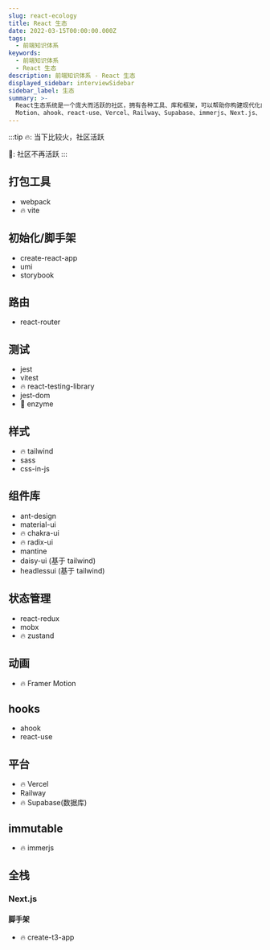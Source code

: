 ```yaml
---
slug: react-ecology
title: React 生态
date: 2022-03-15T00:00:00.000Z
tags:
  - 前端知识体系
keywords:
  - 前端知识体系
  - React 生态
description: 前端知识体系 - React 生态
displayed_sidebar: interviewSidebar
sidebar_label: 生态
summary: >-
  React生态系统是一个庞大而活跃的社区，拥有各种工具、库和框架，可以帮助你构建现代化的React应用程序。这些工具涵盖了打包工具、初始化脚手架、路由、测试、样式、组件库、状态管理、动画、hooks、平台和immutable等各个方面。其中，一些比较流行和推荐的工具包括：webpack、vite、create-react-app、umi、storybook、react-router、jest、vitest、react-testing-library、jest-dom、tailwind、sass、css-in-js、ant-design、material-ui、chakra-ui、radix-ui、mantine、daisy-ui、headlessui、react-redux、mobx、zustand、Framer
  Motion、ahook、react-use、Vercel、Railway、Supabase、immerjs、Next.js、create-t3-app等。
---
```


:::tip
🔥: 当下比较火，社区活跃

🚧: 社区不再活跃
:::

## 打包工具

- webpack
- 🔥 vite

## 初始化/脚手架

- create-react-app
- umi
- storybook

## 路由

- react-router

## 测试

- jest
- vitest
- 🔥 react-testing-library
- jest-dom
- 🚧 enzyme

## 样式

- 🔥 tailwind
- sass
- css-in-js

## 组件库

- ant-design
- material-ui
- 🔥 chakra-ui
- 🔥 radix-ui
- mantine
- daisy-ui (基于 tailwind)
- headlessui (基于 tailwind)

## 状态管理

- react-redux
- mobx
- 🔥 zustand

## 动画

- 🔥 Framer Motion

## hooks

- ahook
- react-use

## 平台

- 🔥 Vercel
- Railway
- 🔥 Supabase(数据库)

## immutable

- 🔥 immerjs

## 全栈

### Next.js

#### 脚手架

- 🔥 create-t3-app
